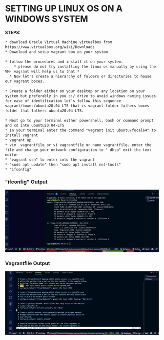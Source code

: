 # SETTING UP LINUX OS ON A WINDOWS SYSTEM
  **STEPS:**

    * download Oracle Virtual Machine virtualbox from https://www.virtualbox.org/wiki/Downloads
    * Download and setup vagrant box on your system

    * follow the procedures and install it on your system.
        * please do not try installing the linux os manually by using the VM- vagrant will help us to that *
      * Now let's create a hierarchy of folders or directories to house our vagrant boxes.

    * Create a folder either on your desktop or any location on your system but preferably in you c:/ drive to avoid windows naming issues. for ease of identification let's follow this sequence vagrant/boxes/ubuntu20.04-LTS that is vagrant-folder fathers boxes-folder that fathers ubuntu20.04-LTS.

    * Next go to your terminal either powershell, bash or command prompt and cd into ubuntu20.04-LTS
    * In your terminal enter the command "vagrant init ubuntu/focal64" to install vagrant 
    * vagrant up
    * vim  vagrantfile or vi vagrantfile or nano vagrantfile. enter the file and change your network configuration to " dhcp" exit the text editor
    * "vagrant ssh" to enter into the vagrant 
    * "sudo apt update" then "sudo apt install net-tools"
    * "ifconfig"

  ###   "ifconfig" Output 
  ![terminal screenshot of "ifconfig"](/exercise-1/images/ifconfig.PNG)

  ###   Vagrantfile Output 
  ![terminal screenshot of "vagrantfile"](/exercise-1/images/vagrantfile.PNG)